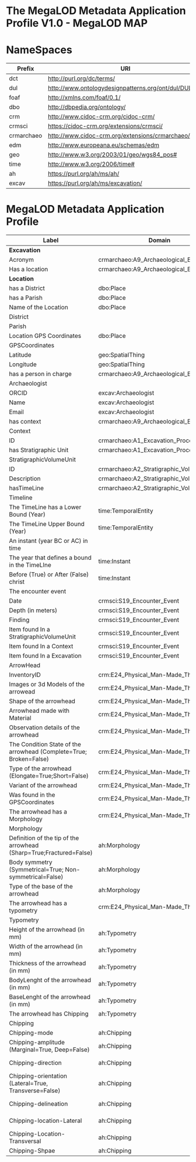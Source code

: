 # The MegaLOD Metadata Application Profile V1.0 - MegaLOD MAP

# NameSpaces
| Prefix     | URI                                                   |
| ---------- | ----------------------------------------------------- |
| dct        | http://purl.org/dc/terms/                             |
| dul        | http://www.ontologydesignpatterns.org/ont/dul/DUL.owl |
| foaf       | http://xmlns.com/foaf/0.1/                            |
| dbo        | http://dbpedia.org/ontology/                          |
| crm        | http://www.cidoc-crm.org/cidoc-crm/                   |
| crmsci     | https://cidoc-crm.org/extensions/crmsci/              |
| crmarchaeo | http://www.cidoc-crm.org/extensions/crmarchaeo/       |
| edm        | http://www.europeana.eu/schemas/edm                   |
| geo        | http://www.w3.org/2003/01/geo/wgs84_pos#              |
| time       | http://www.w3.org/2006/time#                          |
| ah         | https://purl.org/ah/ms/ah/                            |
| excav      | https://purl.org/ah/ms/excavation/                    |

# MegaLOD Metadata Application Profile

| Label                                                               | Domain                                   | Range                                    | Vocabulary Term                          | Cardinality | VES                    |
|---------------------------------------------------------------------|------------------------------------------|------------------------------------------|------------------------------------------|-------------|------------------------|
| __Excavation__                                                      |                                          |                                          | crmarchaeo:A9_Archaeological_Excavation  |             |                        |
| Acronym                                                             | crmarchaeo:A9_Archaeological_Excavation  | xsd:Literal                              | dcterms:identifier                       | 1-1         |                        |
| Has a location                                                      | crmarchaeo:A9_Archaeological_Excavation  | dbo:Place                                | dul:hasLocation                          | 0-1         |                        |
| __Location__                                                        |                                          |                                          | dbo:Place                                |             |                        |
| has a District                                                      | dbo:Place                                | dbo:District                             | dbo:district                             | 0-1         |                        |
| has a Parish                                                        | dbo:Place                                | dbo:Parish                               | dbo:parish                               | 0-1         |                        |
| Name of the Location                                                | dbo:Place                                | xsd:Literal                              | dbo:informationName                      | 0-1         |                        |
| District                                                            |                                          |                                          | dbo:District                             |             |                        |
| Parish                                                              |                                          |                                          | dbo:Parish                               |             |                        |
| Location GPS Coordinates                                            | dbo:Place                                | geo:SpatialThing                         | excav:hasGPSCoordinates                  | 0-1         |                        |
| GPSCoordinates                                                      |                                          |                                          | geo:SpatialThing                         |             |                        |
| Latitude                                                            | geo:SpatialThing                         | xsd:decimal                              | geo:lat                                  | 0-1         |                        |
| Longitude                                                           | geo:SpatialThing                         | xsd:decimal                              | geo:long                                 | 0-1         |                        |
| has a person in charge                                              | crmarchaeo:A9_Archaeological_Excavation  | excav:Archaeologist                      | excav:hasPersonInCharge                  | 0-1         |                        |
| Archaeologist                                                       |                                          |                                          | excav:Archaeologist                      |             |                        |
| ORCID                                                               | excav:Archaeologist                      | xsd:anyURI                               | foaf:account                             | 1-1         |                        |
| Name                                                                | excav:Archaeologist                      | xsd:Literal                              | foaf:name                                | 0-1         |                        |
| Email                                                               | excav:Archaeologist                      | xsd:anyURI                               | foaf:mbox                                | 0-M         |                        |
| has context                                                         | crmarchaeo:A9_Archaeological_Excavation  | crmarchaeo:A1_Excavation_Processing_Unit | excav:hasContext                         | 1-M         |                        |
| Context                                                             |                                          |                                          | crmarchaeo:A1_Excavation_Processing_Unit |             |                        |
| ID                                                                  | crmarchaeo:A1_Excavation_Processing_Unit | xsd:Literal                              | dcterms:identifier                       | 1-1         |                        |
| has Stratigraphic Unit                                              | crmarchaeo:A1_Excavation_Processing_Unit | crmarchaeo:A2_Stratigraphic_Volume_Unit  | excav:hasSVU                             | 0-M         |                        |
| StratigraphicVolumeUnit                                             |                                          |                                          | crmarchaeo:A2_Stratigraphic_Volume_Unit  |             |                        |
| ID                                                                  | crmarchaeo:A2_Stratigraphic_Volume_Unit  | xsd:Literal                              | dcterms:identifier                       | 1-1         |                        |
| Description                                                         | crmarchaeo:A2_Stratigraphic_Volume_Unit  | xsd:Literal                              | dcterms:description                      | 0-1         |                        |
| hasTimeLine                                                         | crmarchaeo:A2_Stratigraphic_Volume_Unit  | time:TemporalEntity                      | excav:hasTimeLine                        | 0-1         |                        |
| Timeline                                                            |                                          |                                          | time:TemporalEntity                      | 0-1         |                        |
| The TimeLine has a Lower Bound (Year)                               | time:TemporalEntity                      | time:Instant                             | time:hasBeginning                        | 0-M         |                        |
| The TimeLine Upper Bound (Year)                                     | time:TemporalEntity                      | time:Instant                             | time:hasEnd                              | 0-M         |                        |
| An instant (year BC or AC) in time                                  |                                          |                                          | time:Instant                             |             |                        |
| The year that defines a bound in the TimeLIne                       | time:Instant                             | xsd:gYear                                | time:inXSDYear                           | 0-1         |                        |
| Before (True) or After (False) christ                               | time:Instant                             | xsd:boolean                              | excav:bc                                 | 0-1         |                        |
| The encounter event                                                 |                                          |                                          | crmsci:S19_Encounter_Event               |             |                        |
| Date                                                                | crmsci:S19_Encounter_Event               | xsd:Literal                              | dcterms:date                             | 0-1         |                        |
| Depth (in meters)                                                   | crmsci:S19_Encounter_Event               | xsd:decimal                              | dbo:depth                                | 0-1         |                        |
| Finding                                                             | crmsci:S19_Encounter_Event               | crm:E24_Physical_Man-Made_Thing          | crmsci:O19_encountered_object            | 0-M         |                        |
| Item found In a StratigraphicVolumeUnit                             | crmsci:S19_Encounter_Event               | StratigraphicVolumeUnit                  | excav:foundInSVU                         | 0-1         |                        |
| Item found In a Context                                             | crmsci:S19_Encounter_Event               | crmarchaeo:A1_Excavation_Processing_Unit | excav:foundInAContext                    | 0-1         |                        |
| Item found In a Excavation                                          | crmsci:S19_Encounter_Event               | crmarchaeo:A9_Archaeological_Excavation  | excav:foundInAExcavation                 | 0-1         |                        |
| ArrowHead                                                           |                                          |                                          | crm:E24_Physical_Man-Made_Thing          |             |                        |
| InventoryID                                                         | crm:E24_Physical_Man-Made_Thing          | xsd:xsd:Literal                          | dcterms:identifier                       | 1-1         |                        |
| Images or 3d Models of the arrowead                                 | crm:E24_Physical_Man-Made_Thing          | xsd:anyURI                               | edm:Webresource                          | 0-M         |                        |
| Shape of the arrowhead                                              | crm:E24_Physical_Man-Made_Thing          | xsd:anyURI                               | ah:shape                                 | 0-1         | AH-Shape               |
| Arrowhead made with Material                                        | crm:E24_Physical_Man-Made_Thing          | xsd:anyURI                               | crm:E57_Material                         | 0-1         | Getty Vocab AAT        |
| Observation details of the arrowhead                                | crm:E24_Physical_Man-Made_Thing          | xsd:Literal                              | dbo:Annotation                           | 0-M         |                        |
| The Condition State of the arrowhead (Complete=True; Broken=False)  | crm:E24_Physical_Man-Made_Thing          | xsd:boolean                              | crm:E3_Condition_State                   | 0-1         |                        |
| Type of the arrowhead (Elongate=True;Short=False)                   | crm:E24_Physical_Man-Made_Thing          | xsd:boolean                              | crm:E55_Type                             | 0-1         |                        |
| Variant of the arrowhead                                            | crm:E24_Physical_Man-Made_Thing          | xsd:anyURI                               | ah:variant                               | 0-1         | AH-Variant             |
| Was found in the GPSCoordinates                                     | crm:E24_Physical_Man-Made_Thing          | geo:SpatialThing                         | ah:foundInCoordinates                    | 0-1         |                        |
| The arrowhead has a Morphology                                      | crm:E24_Physical_Man-Made_Thing          | ah:Morphology                            | ah:hasMorphology                         | 0-1         |                        |
| Morphology                                                          |                                          |                                          | ah:Morphology                            |             |                        |
| Definition of the tip of the arrowhead (Sharp=True;Fractured=False) | ah:Morphology                            | xsd:boolean                              | ah:point                                 | 0-1         |                        |
| Body symmetry (Symmetrical=True; Non-symmetrical=False)             | ah:Morphology                            | xsd:boolean                              | ah:body                                  | 0-1         |                        |
| Type of the base of the arrowhead                                   | ah:Morphology                            | xsd:anyURI                               | ah:base                                  | 0-1         | AH-Base                |
| The arrowhead has a typometry                                       | crm:E24_Physical_Man-Made_Thing          | ah:Typometry                             | ah:hasTypometry                          | 0-1         |                        |
| Typometry                                                           |                                          |                                          | ah:Typometry                             | 0-1         |                        |
| Height of the arrowhead (in mm)                                     | ah:Typometry                             | xsd:decimal                              | crm:E54_Dimension                        | 0-1         |                        |
| Width  of the arrowhead (in mm)                                     | ah:Typometry                             | xsd:decimal                              | crm:E54_Dimension                        | 0-1         |                        |
| Thickness  of the arrowhead (in mm)                                 | ah:Typometry                             | xsd:decimal                              | crm:E54_Dimension                        | 0-1         |                        |
| BodyLenght  of the arrowhead (in mm)                                | ah:Typometry                             | xsd:decimal                              | crm:E54_Dimension                        | 0-1         |                        |
| BaseLenght  of the arrowhead (in mm)                                | ah:Typometry                             | xsd:decimal                              | crm:E54_Dimension                        | 0-1         |                        |
| The arrowhead has Chipping                                          | ah:Typometry                             | ah:Chipping                              | ah:hasChipping                           | 0-1         |                        |
| Chipping                                                            |                                          |                                          | ah:Chipping                              | 0-1         |                        |
| Chipping-mode                                                       | ah:Chipping                              | xsd:anyURI                               | ah:mode                                  | 0-1         | ah-chippingMode        |
| Chipping-amplitude (Marginal=True, Deep=False)                      | ah:Chipping                              | xsd:boolean                              | ah:amplitude                             | 0-1         |                        |
| Chipping-direction                                                  | ah:Chipping                              | xsd:anyURI                               | ah:direction                             | 0-1         | ah-chippingDirection   |
| Chipping-orientation (Lateral=True, Transverse=False)               | ah:Chipping                              | xsd:xsd:boolean                          | ah:orientation                           | 0-1         |                        |
| Chipping-delineation                                                | ah:Chipping                              | xsd:anyURI                               | ah:dileneation                           | 0-1         | ah-chippingDelineation |
| Chipping-location-Lateral                                           | ah:Chipping                              | xsd:anyURI                               | ah:chippinglocation-Lateral              | 0-3         | ah-chippingLocation    |
| Chipping-Location-Transversal                                       | ah:Chipping                              | xsd:anyURI                               | ah:chippingLocation-Transveral           | 0-3         | ah-chippingLocation    |
| Chipping-Shpae                                                      | ah:Chipping                              | xsd:anyURI                               | ah:chippingShape                         | 0-1         | ah-chippingShape       |



